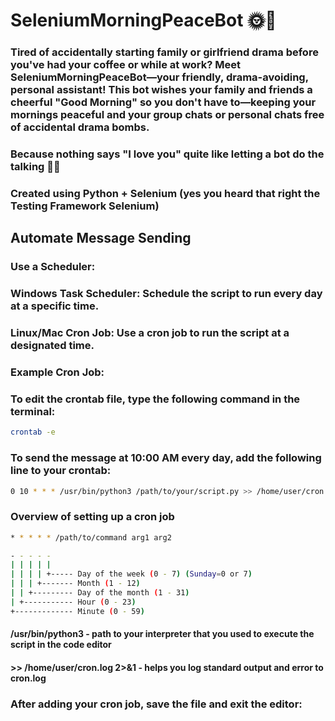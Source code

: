 # SeleniumMorningPeaceBot 🌞🤖

### Tired of accidentally starting family or girlfriend drama before you've had your coffee or while at work? Meet SeleniumMorningPeaceBot—your friendly, drama-avoiding, personal assistant! This bot wishes your family and friends a cheerful "Good Morning" so you don't have to—keeping your mornings peaceful and your group chats or personal chats free of accidental drama bombs.

### Because nothing says "I love you" quite like letting a bot do the talking 🌅😂

### Created using Python + Selenium (yes you heard that right the Testing Framework Selenium)

## Automate Message Sending

### Use a Scheduler:
### Windows Task Scheduler: Schedule the script to run every day at a specific time.
### Linux/Mac Cron Job: Use a cron job to run the script at a designated time.
### Example Cron Job:
### To edit the crontab file, type the following command in the terminal:
```bash
crontab -e
```
### To send the message at 10:00 AM every day, add the following line to your crontab:
```bash
0 10 * * * /usr/bin/python3 /path/to/your/script.py >> /home/user/cron.log 2>&1
```
### Overview of setting up a cron job 
```bash
* * * * * /path/to/command arg1 arg2
```
```bash
- - - - -
| | | | |
| | | | +----- Day of the week (0 - 7) (Sunday=0 or 7)
| | | +------- Month (1 - 12)
| | +--------- Day of the month (1 - 31)
| +----------- Hour (0 - 23)
+------------- Minute (0 - 59)
```
#### /usr/bin/python3 - path to your interpreter that you used to execute the script in the code editor 
#### >> /home/user/cron.log 2>&1 - helps you log standard output and error to cron.log 
### After adding your cron job, save the file and exit the editor:
